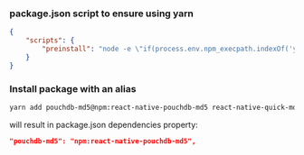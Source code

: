 
### package.json script to ensure using yarn
```json
{
    "scripts": {
        "preinstall": "node -e \"if(process.env.npm_execpath.indexOf('yarn') === -1) throw new Error('You must use Yarn to install, not NPM')\"",
    }
}
```

### Install package with an alias
```sh
yarn add pouchdb-md5@npm:react-native-pouchdb-md5 react-native-quick-md5
```

will result in package.json dependencies property:
```json
"pouchdb-md5": "npm:react-native-pouchdb-md5",
```